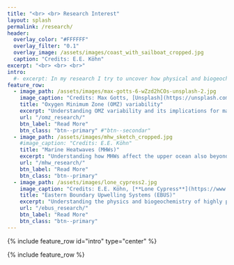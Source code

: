 ```yaml
---
title: "<br> <br> Research Interest"
layout: splash
permalink: /research/
header:
  overlay_color: "#FFFFFF"
  overlay_filter: "0.1"
  overlay_image: /assets/images/coast_with_sailboat_cropped.jpg
  caption: "Credits: E.E. Köhn"
excerpt: "<br> <br> <br>"
intro: 
  #- excerpt: In my research I try to uncover how physical and biogeochemical processes shape the marine environment as we know it. An improved understanding of these mechanisms can help us anticipate future ocean and climate changes and support the preservation of marine ecosystem services, such as the provision of food or the uptake of excess heat and carbon dioxide. Next to this human-centered motivation, I am further driven by a simple fascination for all processes that occur against the backdrop of the whirling and swirling ocean. 
feature_row:
  - image_path: /assets/images/max-gotts-6-wZzd2hCOs-unsplash-2.jpg
    image_caption: "Credits: Max Gotts, [Unsplash](https://unsplash.com/photos/6-wZzd2hCOs)"
    title: "Oxygen Minimum Zone (OMZ) variability"
    excerpt: "Understanding OMZ variability and its implications for marine life."
    url: "/omz_research/"
    btn_label: "Read More"
    btn_class: "btn--primary" #"btn--secondar"
  - image_path: /assets/images/mhw_sketch_cropped.jpg
    #image_caption: "Credits: E.E. Köhn"
    title: "Marine Heatwaves (MHWs)"
    excerpt: "Understanding how MHWs affect the upper ocean also beyond the sea surface."
    url: "/mhw_research/"
    btn_label: "Read More"
    btn_class: "btn--primary"
  - image_path: /assets/images/lone_cypress2.jpg
    image_caption: "Credits: E.E. Köhn, [**Lone Cypress**](https://www.openstreetmap.org/#map=18/36.56922/-121.96568)"
    title: "Eastern Boundary Upwelling Systems (EBUS)"
    excerpt: "Understanding the physics and biogeochemistry of highly productive EBUS."
    url: "/ebus_research/"
    btn_label: "Read More"
    btn_class: "btn--primary"
---
```


{% include feature_row id="intro" type="center" %}

{% include feature_row %}
